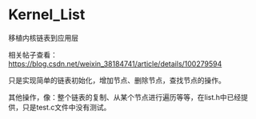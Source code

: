 # Kernel_List
移植内核链表到应用层

相关帖子查看：
    https://blog.csdn.net/weixin_38184741/article/details/100279594
    
  只是实现简单的链表初始化，增加节点、删除节点，查找节点的操作。
  
  其他操作，像：整个链表的复制、从某个节点进行遍历等等，在list.h中已经提供，只是test.c文件中没有测试。
  
